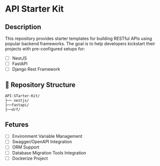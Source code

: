 # API Starter Kit

## Description

This repository provides starter templates for building RESTful APIs using popular backend frameworks. The goal is to help developers kickstart their projects with pre-configured setups for:

- [ ] NestJS
- [ ] FastAPI
- [ ] Django Rest Framework

## 📂 Repository Structure

```bash
API-STarter-Kit/
├── nestjs/
├──fastapi/
├──drf/
```

## Fetures

- [ ] Environment Variable Management
- [ ] Swagger/OpenAPI Integration
- [ ] ORM Support
- [ ] Database Migration Tools Integration
- [ ] Dockerize Project
